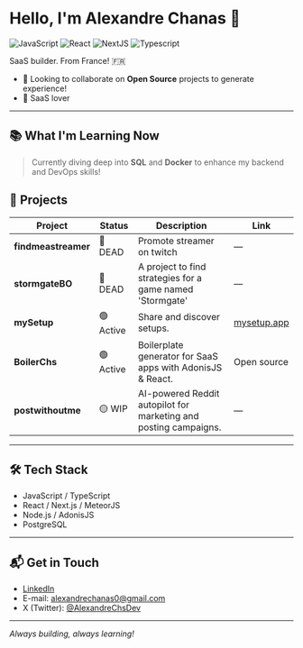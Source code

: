 # Hello, I'm Alexandre Chanas 👋

![JavaScript](https://img.shields.io/badge/JavaScript-Intermediate-yellow)
![React](https://img.shields.io/badge/React-Intermediate-blue)
![NextJS](https://img.shields.io/badge/NextJS-Intermediate-blue)
![Typescript](https://img.shields.io/badge/Typescript-Learning-blue)

SaaS builder. From France! 🇫🇷

-  👯 Looking to collaborate on **Open Source** projects to generate experience!
-  🫶 SaaS lover

---

## 📚 What I'm Learning Now

> Currently diving deep into **SQL** and **Docker** to enhance my backend and DevOps skills!


## 🚀 Projects

| Project             | Status      | Description                                                        | Link                                      |
|---------------------|------------|--------------------------------------------------------------------|-------------------------------------------|
| **findmeastreamer** | 🔴 DEAD   | Promote streamer on twitch                                         | —                                         |
| **stormgateBO**     | 🔴 DEAD   | A project to find strategies for a game named 'Stormgate'          | —                                         |
| **mySetup**         | 🟢 Active   | Share and discover setups.                               | [mysetup.app](https://mysetup.app)        |
| **BoilerChs**       | 🟢 Active   | Boilerplate generator for SaaS apps with AdonisJS & React.         | Open source                                         |
| **postwithoutme**   | 🟡 WIP    | AI-powered Reddit autopilot for marketing and posting campaigns.   | —                                         |


---

## 🛠️ Tech Stack

-  JavaScript / TypeScript
-  React / Next.js / MeteorJS
-  Node.js / AdonisJS
-  PostgreSQL

---

## 📬 Get in Touch

-  [LinkedIn](https://www.linkedin.com/in/alexandre-chanas-8b2399197/)
-  E-mail: alexandrechanas0@gmail.com
-  X (Twitter): [@AlexandreChsDev](https://twitter.com/AlexandreChsDev)

---

*Always building, always learning!*
